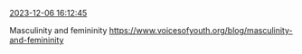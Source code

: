 [2023-12-06 16:12:45](https://mstdn.social/@hill_wanderer/111534353009521882)

Masculinity and femininity <a href="https://www.voicesofyouth.org/blog/masculinity-and-femininity" target="_blank" rel="nofollow noopener noreferrer" translate="no">https://www.voicesofyouth.org/blog/masculinity-and-femininity</a>